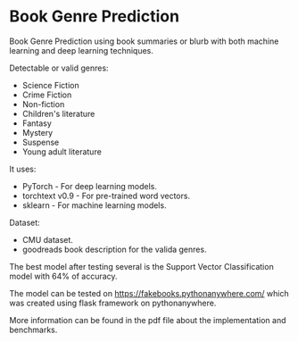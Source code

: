 # Book Genre Prediction
Book Genre Prediction using book summaries or blurb with both machine learning and deep learning techniques.

Detectable or valid genres:
* Science Fiction
* Crime Fiction
* Non-fiction
* Children's literature
* Fantasy
* Mystery
* Suspense
* Young adult literature


It uses:
* PyTorch - For deep learning models.
* torchtext v0.9 - For pre-trained word vectors.
* sklearn - For machine learning models.

Dataset:
* CMU dataset.
* goodreads book description for the valida genres.

The best model after testing several is the Support Vector Classification model with 64% of accuracy.

The model can be tested on https://fakebooks.pythonanywhere.com/ which was created using flask framework on pythonanywhere.

More information can be found in the pdf file about the implementation and benchmarks.
